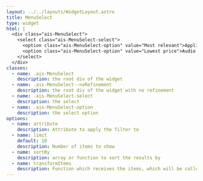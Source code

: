 ```yaml
---
layout: ../../layouts/WidgetLayout.astro
title: MenuSelect
type: widget
html: |
  <div class="ais-MenuSelect">
    <select class="ais-MenuSelect-select">
      <option class="ais-MenuSelect-option" value="Most relevant">Appliances (4306)</option>
      <option class="ais-MenuSelect-option" value="Lowest price">Audio (1570)</option>
    </select>
  </div>
classes:
  - name: .ais-MenuSelect
    description: the root div of the widget
  - name: .ais-MenuSelect--noRefinement
    description: the root div of the widget with no refinement
  - name: .ais-MenuSelect-select
    description: the select
  - name: .ais-MenuSelect-option
    description: the select option
options:
  - name: attribute
    description: Attribute to apply the filter to
  - name: limit
    default: 10
    description: Number of items to show
  - name: sortBy
    description: array or function to sort the results by
  - name: transformItems
    description: Function which receives the items, which will be called before displaying them. Should return a new array with the same shape as the original array. Useful for mapping over the items to transform, remove or reorder them
---
```

